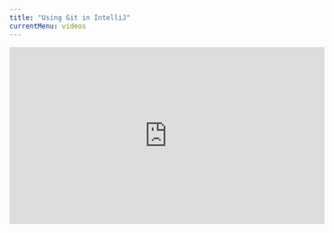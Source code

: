 ```yaml
---
title: "Using Git in IntelliJ"
currentMenu: videos
---
```


<div class="youtube-wrapper"><iframe width="560" height="315" src="https://www.youtube.com/embed/uUzRMOCBorg" frameborder="0" allowfullscreen></iframe></div>

